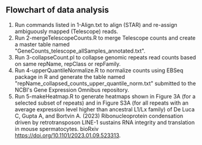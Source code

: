 ## Flowchart of data analysis

1) Run commands listed in 1-Align.txt to align (STAR) and re-assign ambiguously mapped (Telescope) reads.
2) Run 2-mergeTelescopeCounts.R to merge Telescope counts and create a master table named "GeneCounts_telescope_allSamples_annotated.txt".
3) Run 3-collapseCount.pl to collapse genomic repeats read counts based on same repName, repClass or repFamily.
4) Run 4-upperQuantileNormalize.R to normalize counts using EBSeq package in R and generate the table named "repName_collapsed_counts_upper_quantile_norm.txt" submitted to the NCBI's Gene Expression Omnibus repository.
5) Run 5-makeHeatmap.R to generate heatmaps shown in Figure 3A (for a selected subset of repeats) and in Figure S3A (for all repeats with an average expression level higher than ancestral L1/Lx family) of De Luca C, Gupta A, and Bortvin A. (2023) Ribonucleoprotein condensation driven by retrotransposon LINE-1 sustains RNA integrity and translation in mouse spermatocytes. bioRxiv https://doi.org/10.1101/2023.01.09.523313.
